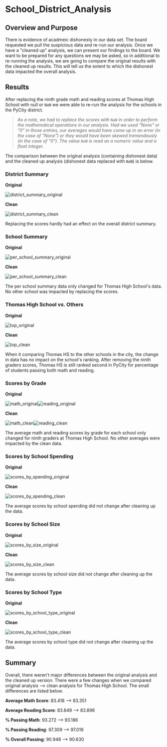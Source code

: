 # School_District_Analysis

## Overview and Purpose
There is evidence of acadmeic dishonesty in our data set. The board requested we pull the suspicious data and re-run our analysis. Once we have a "cleaned up" analysis, we can present our findings to the board. We want to be prepared for any questions we may be asked, so in additional to re-running the analysis, we are going to compare the original results with the cleaned up results. This will tell us the extent to which the dishonest data impacted the overall analysis.

## Results
After replacing the ninth grade math and reading scores at Thomas High School with null or `NaN` we were able to re-run the analysis for the schools in the PyCity district. 

> *As a note, we had to replace the scores with `NaN` in order to perform the mathematical operations in our analysis. Had we used "None" or "0" in those entries, our averages would have come up in an error (in the case of "None") or they would have been skewed tremendously (in the case of "0"). The value `NaN` is read as a numeric value and a float integer.*
 
The comparison between the original analysis (containing dishonest data) and the cleaned up analysis (dishonest data replaced with `NaN`) is below.

 ### District Summary
**Original**

![district_summary_original](https://user-images.githubusercontent.com/79174885/111883834-16771480-8994-11eb-9162-b3c2fa516774.png)

**Clean**

![district_summary_clean](https://user-images.githubusercontent.com/79174885/111883880-5a6a1980-8994-11eb-80cc-e9a76dd71f4e.png)

Replacing the scores hardly had an effect on the overall district summary.

### School Summary
**Original**

![per_school_summary_original](https://user-images.githubusercontent.com/79174885/111879855-95f9e900-897e-11eb-9c87-46d1b71deafb.png)

**Clean**

![per_school_summary_clean](https://user-images.githubusercontent.com/79174885/111879860-98f4d980-897e-11eb-8b4e-709c7fe48006.png)

The per school summary data only changed for Thomas High School's data. No other school was impacted by replacing the scores. 

### Thomas High School vs. Others
**Original**

![top_original](https://user-images.githubusercontent.com/79174885/111884457-2264d580-8998-11eb-83b2-85267f20fcc8.png)

**Clean**

![top_clean](https://user-images.githubusercontent.com/79174885/111884459-298be380-8998-11eb-97e1-8c3fb9c73393.png)

When it comparing Thomas HS to the other schools in the city, the change in data has no impact on the school's ranking. After removing the ninth graders scores, Thomas HS is still ranked second in PyCity for percentage of students passing both math and reading.

### Scores by Grade
**Original**

![math_original](https://user-images.githubusercontent.com/79174885/111884475-432d2b00-8998-11eb-9769-949965e66357.png)![reading_original](https://user-images.githubusercontent.com/79174885/111884480-488a7580-8998-11eb-8ec6-5ea4270154d0.png)

**Clean**

![math_clean](https://user-images.githubusercontent.com/79174885/111884482-4fb18380-8998-11eb-8726-b22c9b652855.png)![reading_clean](https://user-images.githubusercontent.com/79174885/111884489-53dda100-8998-11eb-890c-c8b8a1a32270.png)

The average math and reading scores by grade for each school only changed for ninth graders at Thomas High School. No other averages were impacted by the clean data.

### Scores by School Spending
**Original**

![scores_by_spending_original](https://user-images.githubusercontent.com/79174885/111884057-715d3b80-8995-11eb-82bf-dbb28c4325c9.png)

**Clean**

![scores_by_spending_clean](https://user-images.githubusercontent.com/79174885/111884060-76ba8600-8995-11eb-911f-3837087b950f.png)

The average scores by school spending did not change after cleaning up the data.

### Scores by School Size
**Original**

![scores_by_size_original](https://user-images.githubusercontent.com/79174885/111884165-298ae400-8996-11eb-99c8-76ff3c95f9ee.png)

**Clean**

![scores_by_size_clean](https://user-images.githubusercontent.com/79174885/111884299-217f7400-8997-11eb-9475-0cf5cf4bed3a.png)

The average scores by school size did not change after cleaning up the data.

### Scores by School Type
**Original**

![scores_by_school_type_original](https://user-images.githubusercontent.com/79174885/111884173-3f000e00-8996-11eb-946a-4b511b0274bd.png)

**Clean**

![scores_by_school_type_clean](https://user-images.githubusercontent.com/79174885/111884181-46271c00-8996-11eb-8a94-dcf8ffe0fca8.png)

The average scores by school type did not change after cleaning up the data.

## Summary
Overall, there weren't major differences between the original analysis and the cleaned up version. There were a few changes when we compared original analysis --> clean analysis for Thomas High School. The small differences are listed below.

**Average Math Score**: 83.418 --> 83.351

**Average Reading Score**: 83.849 --> 83.896

**% Passing Math**: 93.272 --> 93.186

**% Passing Reading**: 97.309 --> 97.019

**% Overall Passing**: 90.948 --> 90.630


